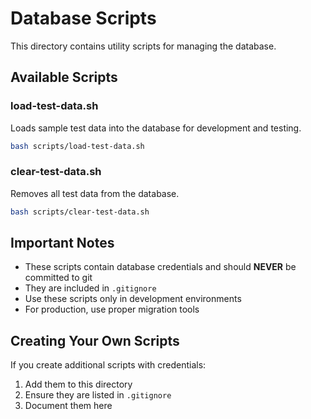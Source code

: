 # Database Scripts

This directory contains utility scripts for managing the database.

## Available Scripts

### load-test-data.sh
Loads sample test data into the database for development and testing.

```bash
bash scripts/load-test-data.sh
```

### clear-test-data.sh
Removes all test data from the database.

```bash
bash scripts/clear-test-data.sh
```

## Important Notes

- These scripts contain database credentials and should **NEVER** be committed to git
- They are included in `.gitignore`
- Use these scripts only in development environments
- For production, use proper migration tools

## Creating Your Own Scripts

If you create additional scripts with credentials:
1. Add them to this directory
2. Ensure they are listed in `.gitignore`
3. Document them here
